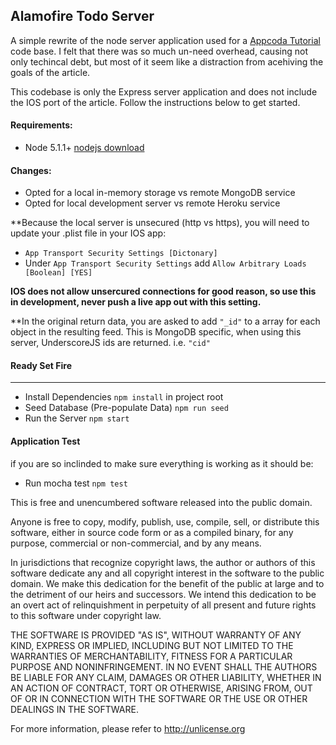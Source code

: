 ## Alamofire Todo Server

A simple rewrite of the node server application used for a [Appcoda Tutorial](http://www.appcoda.com/alamofire-beginner-guide/) code base.
I felt that there was so much un-need overhead, causing not only techincal debt, but most of it seem like a distraction from 
acehiving the goals of the article.

This codebase is only the Express server application and does not include the IOS port of the article. Follow
the instructions below to get started.

#### Requirements:
- Node 5.1.1+ [nodejs download](http://nodejs.org)

#### Changes:
- Opted for a local in-memory storage vs remote MongoDB service
- Opted for local development server vs remote Heroku service

**Because the local server is unsecured (http vs https), you will need to update
your .plist file in your IOS app:
- `App Transport Security Settings [Dictonary]`
- Under `App Transport Security Settings` add `Allow Arbitrary Loads [Boolean] [YES]`

**IOS does not allow unsercured connections for good reason, so use this in development,
never push a live app out with this setting.**

**In the original return data, you are asked to add `"_id"` to a array for each object in 
the resulting feed. This is MongoDB specific, when using this server, UnderscoreJS ids are
returned. i.e. `"cid"`

#### Ready Set Fire
----------------------------
- Install Dependencies `npm install` in project root
- Seed Database (Pre-populate Data) `npm run seed` 
- Run the Server `npm start`

#### Application Test 
if you are so inclinded to make sure everything is working as it should be:
- Run mocha test `npm test`

This is free and unencumbered software released into the public domain.

Anyone is free to copy, modify, publish, use, compile, sell, or
distribute this software, either in source code form or as a compiled
binary, for any purpose, commercial or non-commercial, and by any
means.

In jurisdictions that recognize copyright laws, the author or authors
of this software dedicate any and all copyright interest in the
software to the public domain. We make this dedication for the benefit
of the public at large and to the detriment of our heirs and
successors. We intend this dedication to be an overt act of
relinquishment in perpetuity of all present and future rights to this
software under copyright law.

THE SOFTWARE IS PROVIDED "AS IS", WITHOUT WARRANTY OF ANY KIND,
EXPRESS OR IMPLIED, INCLUDING BUT NOT LIMITED TO THE WARRANTIES OF
MERCHANTABILITY, FITNESS FOR A PARTICULAR PURPOSE AND NONINFRINGEMENT.
IN NO EVENT SHALL THE AUTHORS BE LIABLE FOR ANY CLAIM, DAMAGES OR
OTHER LIABILITY, WHETHER IN AN ACTION OF CONTRACT, TORT OR OTHERWISE,
ARISING FROM, OUT OF OR IN CONNECTION WITH THE SOFTWARE OR THE USE OR
OTHER DEALINGS IN THE SOFTWARE.

For more information, please refer to <http://unlicense.org>
